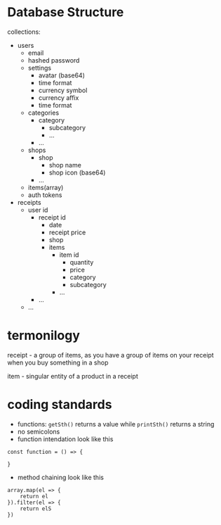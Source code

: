 # Database Structure

collections:
- users
	- email
	- hashed password
	- settings
		- avatar (base64)
		- time format
		- currency symbol
		- currency affix
		- time format
	- categories
		- category
			- subcategory
			- ...
		- ...
	- shops
		- shop
			- shop name
			- shop icon (base64)
		- ...
	- items(array)
	- auth tokens
- receipts
	- user id
		- receipt id
			- date
			- receipt price
			- shop
			- items
				- item id
					- quantity
					- price
					- category
					- subcategory
				- ...
		- ...
	- ...

# termonilogy

receipt - a group of items, as you have a group of items on your receipt when you buy something in a shop

item - singular entity of a product in a receipt

# coding standards

- functions: `getSth()` returns a value while `printSth()` returns a string
- no semicolons
- function intendation look like this
```
const function = () => {

}
```
- method chaining look like this
```
array.map(el => {
	return el
}).filter(el => {
	return elS
})
```
		